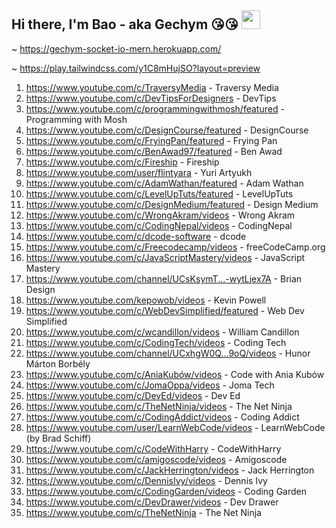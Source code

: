## Hi there, I'm Bao - aka Gechym 😘😘 <img src="https://raw.githubusercontent.com/iampavangandhi/iampavangandhi/master/gifs/Hi.gif" width="30px"></h2>
~ https://gechym-socket-io-mern.herokuapp.com/

~ https://play.tailwindcss.com/y1C8mHujSO?layout=preview

1. https://www.youtube.com/c/TraversyMedia - Traversy Media
2. https://www.youtube.com/c/DevTipsForDesigners - DevTips
3. https://www.youtube.com/c/programmingwithmosh/featured - Programming with Mosh
4. https://www.youtube.com/c/DesignCourse/featured - DesignCourse
5. https://www.youtube.com/c/FryingPan/featured - Frying Pan
6. https://www.youtube.com/c/BenAwad97/featured - Ben Awad
7. https://www.youtube.com/c/Fireship - Fireship
8. https://www.youtube.com/user/flintyara - Yuri Artyukh
9. https://www.youtube.com/c/AdamWathan/featured - Adam Wathan
10. https://www.youtube.com/c/LevelUpTuts/featured - LevelUpTuts
11. https://www.youtube.com/c/DesignMedium/featured - Design Medium
12. https://www.youtube.com/c/WrongAkram/videos - Wrong Akram
13. https://www.youtube.com/c/CodingNepal/videos - CodingNepal
14. https://www.youtube.com/c/dcode-software - dcode
15. https://www.youtube.com/c/Freecodecamp/videos - freeCodeCamp.org
16. https://www.youtube.com/c/JavaScriptMastery/videos - JavaScript Mastery
17. https://www.youtube.com/channel/UCsKsymT...-wytLjex7A - Brian Design
18. https://www.youtube.com/kepowob/videos - Kevin Powell
19. https://www.youtube.com/c/WebDevSimplified/featured - Web Dev Simplified
20. https://www.youtube.com/c/wcandillon/videos - William Candillon
21. https://www.youtube.com/c/CodingTech/videos - Coding Tech
22. https://www.youtube.com/channel/UCxhgW0Q...9oQ/videos - Hunor Márton Borbély
23. https://www.youtube.com/c/AniaKubów/videos - Code with Ania Kubów
24. https://www.youtube.com/c/JomaOppa/videos - Joma Tech
25. https://www.youtube.com/c/DevEd/videos - Dev Ed
26. https://www.youtube.com/c/TheNetNinja/videos - The Net Ninja
27. https://www.youtube.com/c/CodingAddict/videos - Coding Addict
28. https://www.youtube.com/user/LearnWebCode/videos - LearnWebCode (by Brad Schiff)
29. https://www.youtube.com/c/CodeWithHarry - CodeWithHarry
30. https://www.youtube.com/c/amigoscode/videos - Amigoscode
31. https://www.youtube.com/c/JackHerrington/videos - Jack Herrington
32. https://www.youtube.com/c/DennisIvy/videos - Dennis Ivy
33. https://www.youtube.com/c/CodingGarden/videos - Coding Garden
34. https://www.youtube.com/c/DevDrawer/videos - Dev Drawer
35. https://www.youtube.com/c/TheNetNinja - The Net Ninja
